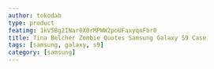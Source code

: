 ```yaml
---
author: tokodab
type: product
featimg: 1kV5Bg2INar0X0rMPWW2poUFaxyqnFbr0
title: Tina Belcher Zombie Quotes Samsung Galaxy S9 Case
tags: [samsung, galaxy, s9]
category: [samsung]
---
```


